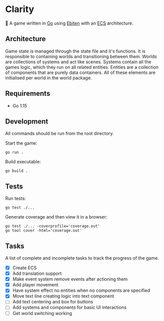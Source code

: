 # Clarity

🍤 A game written in [Go](https://golang.org) using [Ebiten](https://ebiten.org) with an [ECS](https://en.wikipedia.org/wiki/Entity_component_system) architecture.

## Architecture

Game state is managed through the state file and it's functions. It is responsible to containing worlds and transitioning between them. Worlds are collections of systems and act like scenes. Systems contain all the games logic, which they run on all related entities. Entities are a collection of components that are purely data containers. All of these elements are initialised per world in the world package.

## Requirements

- Go 1.15

## Development

All commands should be run from the root directory.

Start the game:
```
go run .
```

Build executable:
```
go build .
```

## Tests

Run tests:
```
go test ./...
```

Generate coverage and then view it in a browser:
```
go test ./... -coverprofile='coverage.out'
go tool cover -html='coverage.out'
```

## Tasks

A list of complete and incomplete tasks to track the progress of the game.

- [x] Create ECS
- [x] Add translation support
- [x] Make event system remove events after actioning them
- [x] Add player movement
- [x] Have system effect no entities when no components are specified
- [x] Move text line creating logic into text component
- [ ] Add text centering and box for buttons
- [ ] Add systems and components for basic UI interactions
- [ ] Get world switching working